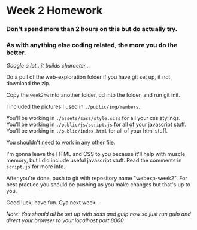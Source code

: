 # Week 2 Homework

### Don't spend more than 2 hours on this but do actually try.
### As with anything else coding related, the more you do the better.

*Google a lot...it builds character...*

Do a pull of the web-exploration folder if you have git set up, if not download the zip.

Copy the `week2hw` into another folder, cd into the folder, and run git init.

I included the pictures I used in `./public/img/members`.

You'll be working in `./assets/sass/style.scss` for all your css stylings.
You'll be working in `./public/js/script.js` for all of your javascript stuff.
You'll be working in `./public/index.html` for all of your html stuff.

You shouldn't need to work in any other file.

I'm gonna leave the HTML and CSS to you because it'll help with muscle memory,
but I did include useful javascript stuff. Read the comments in `script.js` for
more info.

After you're done, push to git with repository name "webexp-week2". For best
practice you should be pushing as you make changes but that's up to you.

Good luck, have fun. Cya next week.

*Note: You should all be set up with sass and gulp now so just run gulp and direct your browser to your localhost port 8000*
